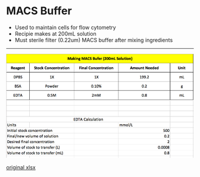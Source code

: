 # MACS Buffer
- Used to maintain cells for flow cytometry
- Recipie makes at 200mL solution
- Must sterile filter (0.22um) MACS buffer after mixing ingredients

------------------------------------

![](cache/MACS.png?raw=true)

[original xlsx](https://www.dropbox.com/s/z9v8i53vms1965w/MACS_Buffer.xlsx?dl=0)
